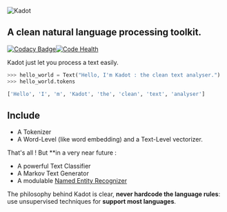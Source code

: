 ![Kadot](https://github.com/the-new-sky/Kadot/raw/master/logo.png)

## A clean natural language processing toolkit.

[![Codacy Badge](https://api.codacy.com/project/badge/Grade/513eab88b0af4c93b1524d91090397a0)](https://www.codacy.com/app/lorisazerty/Kadot?utm_source=github.com&amp;utm_medium=referral&amp;utm_content=the-new-sky/Kadot&amp;utm_campaign=Badge_Grade)[![Code Health](https://landscape.io/github/the-new-sky/Kadot/master/landscape.svg?style=flat)](https://landscape.io/github/the-new-sky/Kadot/master)


Kadot just let you process a text easily.

```python
>>> hello_world = Text("Hello, I'm Kadot : the clean text analyser.")
>>> hello_world.tokens

['Hello', 'I', 'm', 'Kadot', 'the', 'clean', 'text', 'analyser']
```

## Include

- A Tokenizer
- A Word-Level (like word embedding) and a Text-Level vectorizer. 

That's all ! But **in a very near future :

- A powerful Text Classifier
- A Markov Text Generator 
- A modulable [Named Entity Recognizer](https://en.wikipedia.org/wiki/Named-entity_recognition)

The philosophy behind Kadot is clear, **never hardcode the language rules**: use unsupervised techniques for **support most languages**.
